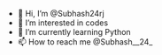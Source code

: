 - 👋 Hi, I’m @Subhash24rj
- 👀 I’m interested in codes
- 🌱 I’m currently learning Python
- 📫 How to reach me @Subhash__24_

<!---
Subhash24rj/Subhash24rj is a ✨ special ✨ repository because its `README.md` (this file) appears on your GitHub profile.
You can click the Preview link to take a look at your changes.
--->
